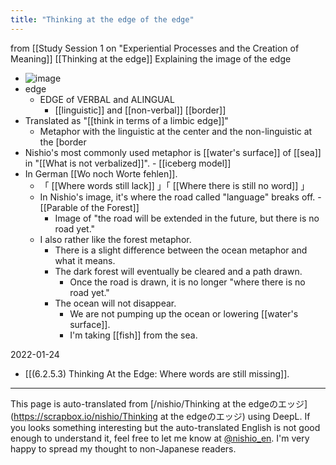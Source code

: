 ```yaml
---
title: "Thinking at the edge of the edge"
---
```


from  [[Study Session 1 on "Experiential Processes and the Creation of Meaning]]
[[Thinking at the edge]] Explaining the image of the edge
- ![image](https://gyazo.com/522a428459a8e37badc3c47900beeafb/thumb/1000)
- edge
    - EDGE of VERBAL and ALINGUAL
        - [[linguistic]] and [[non-verbal]] [[border]]
- Translated as "[[think in terms of a limbic edge]]"
    - Metaphor with the linguistic at the center and the non-linguistic at the [border
- Nishio's most commonly used metaphor is [[water's surface]] of [[sea]] in "[[What is not verbalized]]".
        - [[iceberg model]]
- In German [[Wo noch Worte fehlen]].
    - 「 [[Where words still lack]] 」「 [[Where there is still no word]] 」
    - In Nishio's image, it's where the road called "language" breaks off.
            - [[Parable of the Forest]]
        - Image of "the road will be extended in the future, but there is no road yet."
    - I also rather like the forest metaphor.
        - There is a slight difference between the ocean metaphor and what it means.
        - The dark forest will eventually be cleared and a path drawn.
            - Once the road is drawn, it is no longer "where there is no road yet."
        - The ocean will not disappear.
            - We are not pumping up the ocean or lowering [[water's surface]].
            - I'm taking [[fish]] from the sea.

2022-01-24
- [[(6.2.5.3) Thinking At the Edge: Where words are still missing]].

---
This page is auto-translated from [/nishio/Thinking at the edgeのエッジ](https://scrapbox.io/nishio/Thinking at the edgeのエッジ) using DeepL. If you looks something interesting but the auto-translated English is not good enough to understand it, feel free to let me know at [@nishio_en](https://twitter.com/nishio_en). I'm very happy to spread my thought to non-Japanese readers.